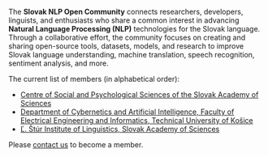 The **Slovak NLP Open Community** connects researchers, developers, linguists, and enthusiasts who share a common interest in advancing **Natural Language Processing (NLP)** technologies for the Slovak language. Through a collaborative effort, the community focuses on creating and sharing open-source tools, datasets, models, and research to improve Slovak language understanding, machine translation, speech recognition, sentiment analysis, and more.

The current list of members (in alphabetical order):

* [Centre of Social and Psychological Sciences of the Slovak Academy of Sciences](http://www.cspv.sav.sk)
* [Department of Cybernetics and Artificial Intelligence, Faculty of Electrical Engineering and Informatics, Technical University of Košice](https://kkui.fei.tuke.sk/)
* [Ľ. Štúr Institute of Linguistics, Slovak Academy of Sciences](https://www.juls.savba.sk)

Please [contact us](mailto@peter.bednar@tuke.sk) to become a member.
